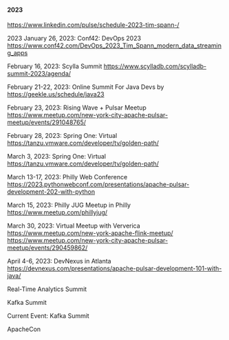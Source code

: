 #### 2023

https://www.linkedin.com/pulse/schedule-2023-tim-spann-/

2023
January 26, 2023: Conf42: DevOps 2023
https://www.conf42.com/DevOps_2023_Tim_Spann_modern_data_streaming_apps

February 16, 2023: Scylla Summit
https://www.scylladb.com/scylladb-summit-2023/agenda/

February 21-22, 2023: Online Summit For Java Devs by <geekle>
https://geekle.us/schedule/java23

February 23, 2023:  Rising Wave + Pulsar Meetup
https://www.meetup.com/new-york-city-apache-pulsar-meetup/events/291048765/

February 28, 2023: Spring One:  Virtual
https://tanzu.vmware.com/developer/tv/golden-path/

March 3, 2023: Spring One: Virtual
https://tanzu.vmware.com/developer/tv/golden-path/

March 13-17, 2023: Philly Web Conference
https://2023.pythonwebconf.com/presentations/apache-pulsar-development-202-with-python

March 15, 2023: Philly JUG Meetup in Philly
https://www.meetup.com/phillyjug/

March 30, 2023: Virtual Meetup with Ververica
https://www.meetup.com/new-york-apache-flink-meetup/
https://www.meetup.com/new-york-city-apache-pulsar-meetup/events/290459862/

April 4-6, 2023: DevNexus in Atlanta
https://devnexus.com/presentations/apache-pulsar-development-101-with-java/

Real-Time Analytics Summit

Kafka Summit

Current Event:   Kafka Summit

ApacheCon
